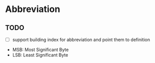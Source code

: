 # Abbreviation

## TODO

- [ ] support building index for abbreviation and point them to definition

- MSB: Most Significant Byte
- LSB: Least Significant Byte